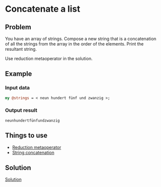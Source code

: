 # Concatenate a list

## Problem

You have an array of strings. Compose a new string that is a concatenation of all the strings from the array in the order of the elements. Print the resultant string.

Use reduction metaoperator in the solution.

## Example

### Input data

```perl
my @strings = < neun hundert fünf und zwanzig >;
```

### Output result

    neunhundertfünfundzwanzig

## Things to use

* [Reduction metaoperator](/metaoperators/reduction-metaoperators)
* [String concatenation](string-concatenation)

## Solution

[Solution](solution)

